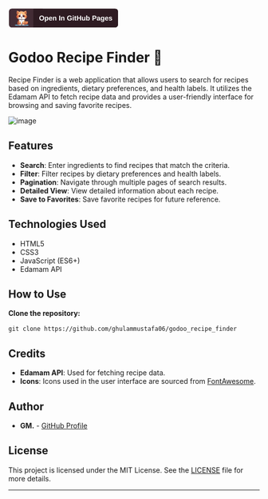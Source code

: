 [![Try Out](https://github.com/ghulammustafa06/hotel_reservation_websites/blob/main/Assets/Images/repo-img.png)](https://ghulammustafa06.github.io/godoo_recipe_finder/)

# Godoo Recipe Finder 🍔

Recipe Finder is a web application that allows users to search for recipes based on ingredients, dietary preferences, and health labels. It utilizes the Edamam API to fetch recipe data and provides a user-friendly interface for browsing and saving favorite recipes.

![image](https://github.com/user-attachments/assets/abd111e7-bfbf-4985-a247-9ef3eec7739c)


## Features

- **Search**: Enter ingredients to find recipes that match the criteria.
- **Filter**: Filter recipes by dietary preferences and health labels.
- **Pagination**: Navigate through multiple pages of search results.
- **Detailed View**: View detailed information about each recipe.
- **Save to Favorites**: Save favorite recipes for future reference.

## Technologies Used

- HTML5
- CSS3
- JavaScript (ES6+)
- Edamam API

## How to Use

**Clone the repository:**
   ```
   git clone https://github.com/ghulammustafa06/godoo_recipe_finder
   ```

## Credits

- **Edamam API**: Used for fetching recipe data.
- **Icons**: Icons used in the user interface are sourced from [FontAwesome](https://fontawesome.com/).

## Author

- **GM.** - [GitHub Profile](//https://github.com/ghulammustafa06)

## License

This project is licensed under the MIT License. See the [LICENSE](https://github.com/git/git-scm.com/blob/main/MIT-LICENSE.txt) file for more details.

---

